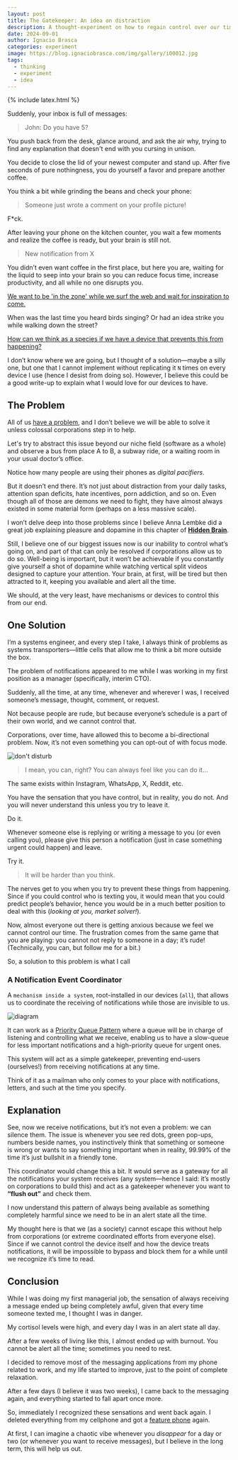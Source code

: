 ```yaml
---
layout: post
title: The Gatekeeper: An idea on distraction
description: A thought-experiment on how to regain control over our time and attention in a world of constant notifications.
date: 2024-09-01
author: Ignacio Brasca
categories: experiment
image: https://blog.ignaciobrasca.com/img/gallery/i00012.jpg
tags:
  - thinking
  - experiment
  - idea
---
```


{% include latex.html %}

Suddenly, your inbox is full of messages:

> John: Do you have 5?

You push back from the desk, glance around, and ask the air why, trying to find any explanation that doesn't end with you cursing in unison.

You decide to close the lid of your newest computer and stand up. After five seconds of pure nothingness, you do yourself a favor and prepare another coffee.

You think a bit while grinding the beans and check your phone:

> Someone just wrote a comment on your profile picture!

F*ck.

After leaving your phone on the kitchen counter, you wait a few moments and realize the coffee is ready, but your brain is still not.

> New notification from X

You didn’t even want coffee in the first place, but here you are, waiting for the liquid to seep into your brain so you can reduce focus time, increase productivity, and all while no one disrupts you.

[We want to be 'in the zone' while we surf the web and wait for inspiration to come.](https://www.edweek.org/technology/opinion-the-teenage-smartphone-problem-is-worse-than-you-think/2018/02)

When was the last time you heard birds singing? Or had an idea strike you while walking down the street?

[How can we think as a species if we have a device that prevents this from happening?](https://hbr.org/2018/03/having-your-smartphone-nearby-takes-a-toll-on-your-thinking)

I don’t know where we are going, but I thought of a solution—maybe a silly one, but one that I cannot implement without replicating it `N` times on every device I use (hence I desist from doing so). However, I believe this could be a good write-up to explain what I would love for our devices to have.

## The Problem

All of us [have a problem](https://www.pewresearch.org/short-reads/2024/06/12/72-percent-of-us-high-school-teachers-say-cellphone-distraction-is-a-major-problem-in-the-classroom/), and I don’t believe we will be able to solve it unless colossal corporations step in to help.

Let's try to abstract this issue beyond our niche field (software as a whole) and observe a bus from place A to B, a subway ride, or a waiting room in your usual doctor’s office.

Notice how many people are using their phones as *digital pacifiers*.

But it doesn’t end there. It’s not just about distraction from your daily tasks, attention span deficits, hate incentives, porn addiction, and so on. Even though all of those are demons we need to fight, they have almost always existed in some material form (perhaps on a less massive scale).

I won’t delve deep into those problems since I believe Anna Lembke did a great job explaining pleasure and dopamine in this chapter of **[Hidden Brain](https://open.spotify.com/episode/73hthu5wshqn3uVevKPU9C?si=e1725c127c594e89)**.

Still, I believe one of our biggest issues now is our inability to control what’s going on, and part of that can only be resolved if corporations allow us to do so. Well-being is important, but it won’t be achievable if you constantly give yourself a shot of dopamine while watching vertical split videos designed to capture your attention. Your brain, at first, will be tired but then attracted to it, keeping you available and alert all the time.

We should, at the very least, have mechanisms or devices to control this from our end.

## One Solution

I’m a systems engineer, and every step I take, I always think of problems as systems transporters—little cells that allow me to think a bit more outside the box.

The problem of notifications appeared to me while I was working in my first position as a manager (specifically, interim CTO).

Suddenly, all the time, at any time, whenever and wherever I was, I received someone’s message, thought, comment, or request.

Not because people are rude, but because everyone’s schedule is a part of their own world, and we cannot control that.

Corporations, over time, have allowed this to become a bi-directional problem. Now, it’s not even something you can opt-out of with focus mode.

![don't disturb](https://blog.ignaciobrasca.com/img/posts/random/pic-31.png)
> I mean, you can, right? You can always feel like you can do it…

The same exists within Instagram, WhatsApp, X, Reddit, etc.

You have the sensation that you have control, but in reality, you do not. And you will never understand this unless you try to leave it.

Do it.

Whenever someone else is replying or writing a message to you (or even calling you), please give this person a notification (just in case something urgent could happen) and leave.

Try it.

> It will be harder than you think.

The nerves get to you when you try to prevent these things from happening. Since if you could control who is texting you, it would mean that you could predict people’s behavior, hence you would be in a much better position to deal with this (*looking at you, market solver!*).

Now, almost everyone out there is getting anxious because we feel we cannot control our time. The frustration comes from the same game that you are playing: you cannot not reply to someone in a day; it’s rude! (Technically, you can, but follow me for a bit.)

So, a solution to this problem is what I call

### A Notification Event Coordinator

A `mechanism inside a system`, root-installed in our devices (`all`), that allows us to coordinate the receiving of notifications while those are invisible to us.

![diagram](https://blog.ignaciobrasca.com/img/posts/random/pic-32.png)

It can work as a [Priority Queue Pattern](https://learn.microsoft.com/en-us/azure/architecture/patterns/priority-queue) where a queue will be in charge of listening and controlling what we receive, enabling us to have a slow-queue for less important notifications and a high-priority queue for urgent ones.

This system will act as a simple gatekeeper, preventing end-users (ourselves!) from receiving notifications at any time. 

Think of it as a mailman who only comes to your place with notifications, letters, and such at the time you specify.

## Explanation 

See, now we receive notifications, but it’s not even a problem: we can silence them. The issue is whenever you see red dots, green pop-ups, numbers beside names, you instinctively think that something or someone is wrong or wants to say something important when in reality, 99.99% of the time it’s just bullshit in a friendly tone.

This coordinator would change this a bit. It would serve as a gateway for all the notifications your system receives (any system—hence I said: it’s mostly on corporations to build this) and act as a gatekeeper whenever you want to **“flush out”** and check them.

I now understand this pattern of always being available as something completely harmful since we need to be in an alert state all the time.

My thought here is that we (as a society) cannot escape this without help from corporations (or extreme coordinated efforts from everyone else). Since if we cannot control the device itself and how the device treats notifications, it will be impossible to bypass and block them for a while until we recognize it’s time to read.

## Conclusion

While I was doing my first managerial job, the sensation of always receiving a message ended up being completely awful, given that every time someone texted me, I thought I was in danger.

My cortisol levels were high, and every day I was in an alert state all day.

After a few weeks of living like this, I almost ended up with burnout. You cannot be alert all the time; sometimes you need to rest.

I decided to remove most of the messaging applications from my phone related to work, and my life started to improve, just to the point of complete relaxation.

After a few days (I believe it was two weeks), I came back to the messaging again, and everything started to fall apart once more.

So, immediately I recognized these sensations and went back again. I deleted everything from my cellphone and got a [feature phone](https://en.wikipedia.org/wiki/Feature_phone) again.

At first, I can imagine a chaotic vibe whenever you *disappear* for a day or two (or whenever you want to receive messages), but I believe in the long term, this will help us out.
